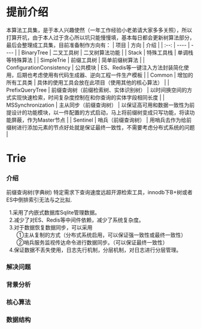 # 提前介绍
本算法工具集，是于本人兴趣使然（一年工作经验小老弟请大家多多关照），所以打算开坑，由于本人过于贪心所以坑只能慢慢填，基本每日都会更新树算法部分，最后会整理成工具集，目前准备制作方向有：
|   项目   |   方向   |   介绍   |
| :--: | ---- | ---- |
|   BinaryTree   |   二叉工具树   |   二叉树算法功能   |
|   Stack   |   特殊工具栈   |   单调栈等特殊算法   |
|   SimpleTrie   |   前缀工具树   |   简单前缀树算法   |
|   ConfigurationConsistency   |   公共模块   |   ES、Redis等一键注入方法封装简化使用，后期也考虑使用有代码生成器、逆向工程一件生产模板   |
|   Common   |   增加的所有工具类   |   具体的使用工具会放在此项目（使用其他的核心算法）   |
|   PrefixQueryTree   |   前缀查询树（前缀检索树、实体识别树）   |   以时间换空间的方式实现快速检索，时间复杂度控制在和你查询的实体字段相同长度   |
|   MSSynchronization   |   主从同步（前缀查询树）   |   以保证高可用和数据一致性为前提设计的功能模块，以一件配置的方式启动，马上将前缀树变成只写功能，将读功能屏蔽，作为Master节点   |
|   Sentinel   |   哨兵（前缀查询树）   |   用哨兵去作为给前缀树进行添加元素的节点好处就是保证最终一致性，不需要考虑分布式系统的问题   |

# Trie
### 介绍
前缀查询树(字典树) 特定需求下查询速度远超开源检索工具，innodb下B+树或者ES中倒排索引无法与之比拟.
  
&nbsp;&nbsp;1.采用了内嵌式数据库Sqlite管理数据。  
&nbsp;&nbsp;2.减少了对ES、Redis等中间件依赖，减少了系统复杂度。  
&nbsp;&nbsp;3.对于数据恢复数据同步，可以采用  
&nbsp;&nbsp;&nbsp;&nbsp;&nbsp;&nbsp;  ①主从复制的方式（分布式系统启用，可以保证强一致性或最终一致性）  
&nbsp;&nbsp;&nbsp;&nbsp;&nbsp;&nbsp;  ②哨兵服务监视传达命令进行数据同步。（可以保证最终一致性）  
&nbsp;&nbsp;4.保证数据不丢失使用，日志先行机制，分层机制，对日志进行分层管理。  


### 解决问题

### 背景分析

### 核心算法

### 数据结构
